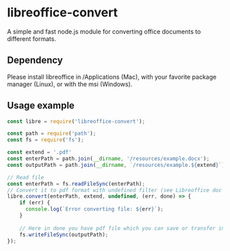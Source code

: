 # libreoffice-convert #

A simple and fast node.js module for converting office documents to different formats.

## Dependency ##

Please install libreoffice in /Applications (Mac), with your favorite package manager (Linux), or with the msi (Windows).


## Usage example ##
```javascript
const libre = require('libreoffice-convert');

const path = require('path');
const fs = require('fs');

const extend = '.pdf'
const enterPath = path.join(__dirname, '/resources/example.docx');
const outputPath = path.join(__dirname, `/resources/example.${extend}`);

// Read file
const enterPath = fs.readFileSync(enterPath);
// Convert it to pdf format with undefined filter (see Libreoffice doc about filter)
libre.convert(enterPath, extend, undefined, (err, done) => {
    if (err) {
      console.log(`Error converting file: ${err}`);
    }
    
    // Here in done you have pdf file which you can save or transfer in another stream
    fs.writeFileSync(outputPath);
});
```

